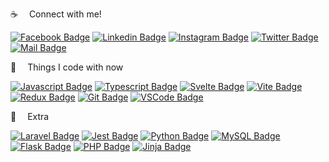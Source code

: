 :coffee: &emsp;Connect with me!

[![Facebook Badge](https://img.shields.io/badge/Facebook-1877F2?style=for-the-badge&logo=facebook&logoColor=white)](https://www.facebook.com/mir.labib.hossain/) 
[![Linkedin Badge](https://img.shields.io/badge/LinkedIn-0077B5?style=for-the-badge&logo=linkedin&logoColor=white)](https://www.linkedin.com/in/mir-labib-hossain-775b321aa/) 
[![Instagram Badge](https://img.shields.io/badge/Instagram-E4405F?style=for-the-badge&logo=instagram&logoColor=white)](https://www.instagram.com/_mir.labib_/) 
[![Twitter Badge](https://img.shields.io/badge/Twitter-1DA1F2?style=for-the-badge&logo=twitter&logoColor=white)](https://twitter.com/MirLabibHossain) 
[![Mail Badge](https://img.shields.io/badge/Gmail-D14836?style=for-the-badge&logo=gmail&logoColor=white)](mailto:mirlabibhossain99@gmail.com)


:basketball: &emsp;Things I code with now

[![Javascript Badge](https://img.shields.io/badge/-Javascript-F0DB4F?style=for-the-badge&labelColor=black&logo=javascript&logoColor=F0DB4F)](https://github.com/Mir-Labib-Hossain/static-projects---snippets---problem-solving/tree/main/js/snippets) 
[![Typescript Badge](https://img.shields.io/badge/-Typescript-007acc?style=for-the-badge&labelColor=black&logo=typescript&logoColor=007acc)](https://github.com/Mir-Labib-Hossain/E-Commerce-with-cart) 
[![Svelte Badge](https://img.shields.io/badge/Svelte-20232A?style=for-the-badge&logo=Sveltekit&logoColor=61DAFB)](https://github.com/Mir-Labib-Hossain/cholochitro-NETFLIX-clone)
[![Vite Badge](https://img.shields.io/badge/vite-A14AED?style=for-the-badge&logo=vite&logoColor=white)](https://github.com/Mir-Labib-Hossain/JEST-testing-setup-with-vite-reactTS)
[![Redux Badge](https://img.shields.io/badge/Redux-7447B2?style=for-the-badge&logo=Redux&logoColor=white)](https://github.com/Mir-Labib-Hossain/cholochitro-NETFLIX-clone)
[![Git Badge](https://img.shields.io/badge/Git-F05032?style=for-the-badge&logo=git&logoColor=white)](https://github.com/Mir-Labib-Hossain)
[![VSCode Badge](https://img.shields.io/badge/Visual_Studio-1877F2?style=for-the-badge&logo=visual%20studio&logoColor=white)](#) 

:gift: &emsp;Extra

[![Laravel Badge](https://img.shields.io/badge/Laravel-F05032?style=for-the-badge&logo=Laravel&logoColor=white)](https://github.com/Mir-Labib-Hossain/laravel8-fully-dynamic-ecommerce)
[![Jest Badge](https://img.shields.io/badge/Jest-FF0000?style=for-the-badge&logo=Jest&logoColor=white)](https://github.com/Mir-Labib-Hossain/JEST-testing-setup-with-vite-reactTS)
[![Python Badge](https://img.shields.io/badge/Python-4EA94B?style=for-the-badge&logo=Python&logoColor=white)](https://github.com/Mir-Labib-Hossain/multiple-nation-currency-converter)
[![MySQL Badge](https://img.shields.io/badge/MySQL-white?style=for-the-badge&logo=MySQL&logoColor=F05032)](https://github.com/Mir-Labib-Hossain/laravel8-fully-dynamic-ecommerce)
[![Flask Badge](https://img.shields.io/badge/Flask-FF0000?style=for-the-badge&logo=Flask&logoColor=white)](https://github.com/Mir-Labib-Hossain/university-management-system)
[![PHP Badge](https://img.shields.io/badge/PHP-1877F2?style=for-the-badge&logo=PHP&logoColor=white)](https://github.com/Mir-Labib-Hossain/laravel8-fully-dynamic-ecommerce) 
[![Jinja Badge](https://img.shields.io/badge/Jinja-white?style=for-the-badge&logo=Jinja&logoColor=FF0000)](https://github.com/Mir-Labib-Hossain/university-management-system)
